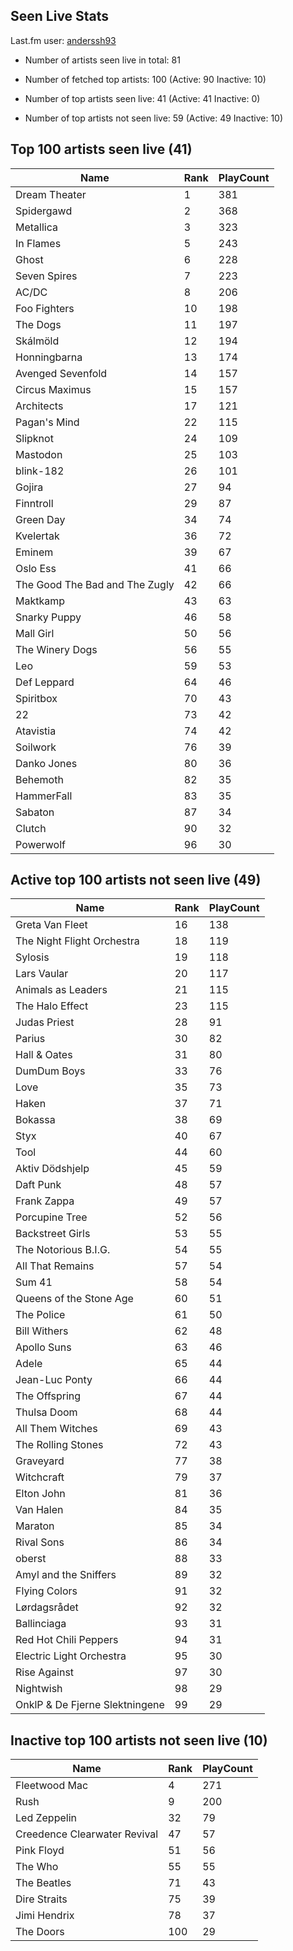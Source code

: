 ## Seen Live Stats

Last.fm user: [anderssh93](https://www.last.fm/user/anderssh93)

- Number of artists seen live in total: 81

- Number of fetched top artists: 100 (Active: 90 Inactive: 10)

- Number of top artists seen live: 41 (Active: 41 Inactive: 0)

- Number of top artists not seen live: 59 (Active: 49 Inactive: 10)

## Top 100 artists seen live (41)

Name                           | Rank | PlayCount
------------------------------ | ---- | ---------
Dream Theater                  | 1    | 381      
Spidergawd                     | 2    | 368      
Metallica                      | 3    | 323      
In Flames                      | 5    | 243      
Ghost                          | 6    | 228      
Seven Spires                   | 7    | 223      
AC/DC                          | 8    | 206      
Foo Fighters                   | 10   | 198      
The Dogs                       | 11   | 197      
Skálmöld                       | 12   | 194      
Honningbarna                   | 13   | 174      
Avenged Sevenfold              | 14   | 157      
Circus Maximus                 | 15   | 157      
Architects                     | 17   | 121      
Pagan's Mind                   | 22   | 115      
Slipknot                       | 24   | 109      
Mastodon                       | 25   | 103      
blink-182                      | 26   | 101      
Gojira                         | 27   | 94       
Finntroll                      | 29   | 87       
Green Day                      | 34   | 74       
Kvelertak                      | 36   | 72       
Eminem                         | 39   | 67       
Oslo Ess                       | 41   | 66       
The Good The Bad and The Zugly | 42   | 66       
Maktkamp                       | 43   | 63       
Snarky Puppy                   | 46   | 58       
Mall Girl                      | 50   | 56       
The Winery Dogs                | 56   | 55       
Leo                            | 59   | 53       
Def Leppard                    | 64   | 46       
Spiritbox                      | 70   | 43       
22                             | 73   | 42       
Atavistia                      | 74   | 42       
Soilwork                       | 76   | 39       
Danko Jones                    | 80   | 36       
Behemoth                       | 82   | 35       
HammerFall                     | 83   | 35       
Sabaton                        | 87   | 34       
Clutch                         | 90   | 32       
Powerwolf                      | 96   | 30       

## Active top 100 artists not seen live (49)

Name                           | Rank | PlayCount
------------------------------ | ---- | ---------
Greta Van Fleet                | 16   | 138      
The Night Flight Orchestra     | 18   | 119      
Sylosis                        | 19   | 118      
Lars Vaular                    | 20   | 117      
Animals as Leaders             | 21   | 115      
The Halo Effect                | 23   | 115      
Judas Priest                   | 28   | 91       
Parius                         | 30   | 82       
Hall & Oates                   | 31   | 80       
DumDum Boys                    | 33   | 76       
Love                           | 35   | 73       
Haken                          | 37   | 71       
Bokassa                        | 38   | 69       
Styx                           | 40   | 67       
Tool                           | 44   | 60       
Aktiv Dödshjelp                | 45   | 59       
Daft Punk                      | 48   | 57       
Frank Zappa                    | 49   | 57       
Porcupine Tree                 | 52   | 56       
Backstreet Girls               | 53   | 55       
The Notorious B.I.G.           | 54   | 55       
All That Remains               | 57   | 54       
Sum 41                         | 58   | 54       
Queens of the Stone Age        | 60   | 51       
The Police                     | 61   | 50       
Bill Withers                   | 62   | 48       
Apollo Suns                    | 63   | 46       
Adele                          | 65   | 44       
Jean-Luc Ponty                 | 66   | 44       
The Offspring                  | 67   | 44       
Thulsa Doom                    | 68   | 44       
All Them Witches               | 69   | 43       
The Rolling Stones             | 72   | 43       
Graveyard                      | 77   | 38       
Witchcraft                     | 79   | 37       
Elton John                     | 81   | 36       
Van Halen                      | 84   | 35       
Maraton                        | 85   | 34       
Rival Sons                     | 86   | 34       
oberst                         | 88   | 33       
Amyl and the Sniffers          | 89   | 32       
Flying Colors                  | 91   | 32       
Lørdagsrådet                   | 92   | 32       
Ballinciaga                    | 93   | 31       
Red Hot Chili Peppers          | 94   | 31       
Electric Light Orchestra       | 95   | 30       
Rise Against                   | 97   | 30       
Nightwish                      | 98   | 29       
OnklP & De Fjerne Slektningene | 99   | 29       

## Inactive top 100 artists not seen live (10)

Name                         | Rank | PlayCount
---------------------------- | ---- | ---------
Fleetwood Mac                | 4    | 271      
Rush                         | 9    | 200      
Led Zeppelin                 | 32   | 79       
Creedence Clearwater Revival | 47   | 57       
Pink Floyd                   | 51   | 56       
The Who                      | 55   | 55       
The Beatles                  | 71   | 43       
Dire Straits                 | 75   | 39       
Jimi Hendrix                 | 78   | 37       
The Doors                    | 100  | 29       
